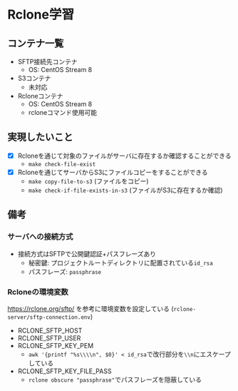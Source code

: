 # Rclone学習

## コンテナ一覧

- SFTP接続先コンテナ
    - OS: CentOS Stream 8
- S3コンテナ
    - 未対応
- Rcloneコンテナ
    - OS: CentOS Stream 8
    - rcloneコマンド使用可能

## 実現したいこと

- [x] Rcloneを通じて対象のファイルがサーバに存在するか確認することができる
    - `make check-file-exist`
- [x] Rcloneを通じてサーバからS3にファイルコピーをすることができる
    - `make copy-file-to-s3` (ファイルをコピー)
    - `make check-if-file-exists-in-s3` (ファイルがS3に存在するか確認)

## 備考

### サーバへの接続方式

- 接続方式はSFTPで公開鍵認証+パスフレーズあり
    - 秘密鍵: プロジェクトルートディレクトリに配置されている`id_rsa`
    - パスフレーズ: `passphrase`

### Rcloneの環境変数

https://rclone.org/sftp/ を参考に環境変数を設定している (`rclone-server/sftp-connection.env`)

- RCLONE_SFTP_HOST
- RCLONE_SFTP_USER
- RCLONE_SFTP_KEY_PEM
    - `awk '{printf "%s\\\\n", $0}' < id_rsa`で改行部分を`\\n`にエスケープしている
- RCLONE_SFTP_KEY_FILE_PASS
    - `rclone obscure "passphrase"`でパスフレーズを隠蔽している

